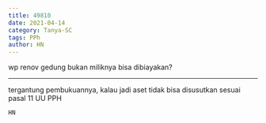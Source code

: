 ```yaml
---
title: 49810
date: 2021-04-14
category: Tanya-SC
tags: PPh
author: HN
---
```


wp renov gedung bukan miliknya bisa dibiayakan?

---

tergantung pembukuannya, kalau jadi aset tidak bisa disusutkan sesuai pasal 11 UU PPH

`HN`
